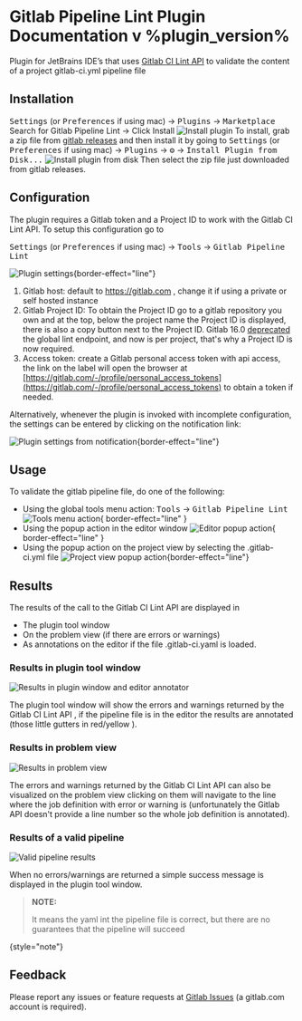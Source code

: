# Gitlab Pipeline Lint Plugin Documentation v %plugin_version%

Plugin for JetBrains IDE’s that uses [Gitlab CI Lint API](https://docs.gitlab.com/ee/api/lint.html) to validate the content of a project gitlab-ci.yml pipeline file

## Installation
<tabs>
    <tab title="From Jetbrains Plugin Marketplace">
    <kbd>Settings</kbd> (or <kbd>Preferences</kbd> if using mac) -> <kbd>Plugins</kbd> -> <kbd>Marketplace</kbd> Search for Gitlab Pipeline Lint -> Click <control>Install</control>
    <img src="install_plugin.png" border-effect="line" alt="Install plugin" /> 
</tab>
    <tab title="From Gitlab Releases">
To install, grab a zip file from 
<a href="https://gitlab.com/pablomxnl/gitlab-yaml-pipeline-lint/-/releases">gitlab releases</a> and then install it by going to
<kbd>Settings</kbd> (or <kbd>Preferences</kbd> if using mac) -> <kbd>Plugins</kbd> -> <kbd>⚙</kbd> -> <kbd>Install Plugin from Disk...</kbd>
<img src="install_plugin_from_disk.png" border-effect="line" alt="Install plugin from disk" />
Then select the zip file just downloaded from gitlab releases.
    </tab>
</tabs>



## Configuration

The plugin requires a Gitlab token and a Project ID to work with the Gitlab CI Lint API.
To setup this configuration go to 

<kbd>Settings</kbd> (or <kbd>Preferences</kbd> if using mac) -> <kbd>Tools</kbd> -> <kbd>Gitlab Pipeline Lint</kbd> 

![Plugin settings](plugin_settings.png){border-effect="line"}

1. Gitlab host: default to https://gitlab.com , change it if using a private or self hosted instance
2. Gitlab Project ID: To obtain the Project ID go to a gitlab repository you own and at the top, below the project name the Project ID is displayed, there is also a copy button next to the Project ID. Gitlab 16.0 [deprecated](https://docs.gitlab.com/ee/api/lint.html#validate-the-ci-yaml-configuration-deprecated) the global lint endpoint, and now is per project, that's why a Project ID is now required.
3. Access token: create a Gitlab personal access token with api access, the link on the label will open the browser at [https://gitlab.com/-/profile/personal_access_tokens](https://gitlab.com/-/profile/personal_access_tokens) to obtain a token if needed. 

Alternatively, whenever the plugin is invoked with incomplete configuration, the settings can be entered by clicking on the notification link:

![Plugin settings from notification](plugin_settings_when_not_configured.png){border-effect="line"}


## Usage

To validate the gitlab pipeline file, do one of the following:

* Using the global tools menu action: <kbd>Tools</kbd> -> <kbd>Gitlab Pipeline Lint</kbd>
  ![Tools menu action](usage_tools_menu.png){ border-effect="line" }
* Using the popup action in the editor window
  ![Editor popup action](usage_editor_context_menu.png){ border-effect="line" }
* Using the popup action on the project view by selecting the <path>.gitlab-ci.yml</path> file
  ![Project view popup action](usage_project_context_menu.png){border-effect="line"}

## Results

The results of the call to the Gitlab CI Lint API are displayed in 

* The plugin tool window
* On the problem view (if there are errors or warnings)
* As annotations on the editor if the file <path>.gitlab-ci.yaml</path> is loaded.

### Results in plugin tool window

<img src="results_toolwindow_annotator.png" alt="Results in plugin window and editor annotator" border-effect="line" />

The plugin tool window will show the errors and warnings returned by the Gitlab CI Lint API , if the pipeline file is in the editor the results
are annotated (those little gutters in red/yellow ).

### Results in problem view

<img src="results_problemview_annotator.png" alt="Results in problem view" border-effect="line" />

The errors and warnings returned by the Gitlab CI Lint API can also be visualized on the problem view clicking on them will navigate to the line 
where the job definition with error or warning is (unfortunately the Gitlab API doesn't provide a line number so the whole job definition is annotated).

### Results of a valid pipeline

<img src="results_toolwindow_no_errors_or_warnings.png" alt="Valid pipeline results" border-effect="line"/>

When no errors/warnings are returned a simple success message is displayed in the plugin tool window.

> **NOTE:**
>
> It means the yaml int the pipeline file is correct, but there are no guarantees that the pipeline will succeed
>
{style="note"}


## Feedback 
Please report any issues or feature requests at
[Gitlab Issues](https://gitlab.com/pablomxnl/gitlab-yaml-pipeline-lint/-/issues) (a gitlab.com account is required).
